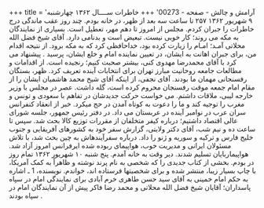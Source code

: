 +++
title = 'آرامش و چالش - صفحه - 00273'
+++
خاطرات ســــال ۱۳۶۲ چهارشنبه ۹ شهریور ۱۳۶۲ ۲۵۷ تا ساعت سه بعد از ظهر، در خانه بودم. چند روز عقب ماندگی درج خاطرات را جبران کردم. مجلس از امروز تا دهم مهر، تعطیل است. بسیاری از نمایندگان به مکه می روند؛ کار خوبی نیست. تبعیض است و بدنامی دارد. آقای شیخ فضل الله محلاتی آمـد؛ امـام را زیارت کرده بود، خداحافظی کرد که به مکه برود. از نتیجه اقدام من، برای جبران اهانت به ایشان، در تعیین نماینده امام و خلع ایشان، پرسید . پیشنهاد می کرد با آقای محمدرضا مهدوی کنی، بیشتر صحبت کنیم؛ رنجیده است. از اقدامات و مطالعات جامعه روحانیت مبارز تهران برای انتخابات آینده تعریف کرد. ظهر، بستگان رفسنجانی مهمان ما بودند. آقای نجفی، از اینکه آقای شیخ محمد هاشمیان ایشان را از مقام امام جمعه موقت رفسنجان محروم کرده است، گله داشت. عصر در مجلس با وزیر خارجه لیبی، ملاقات داشتم. می خواست حرکت جدیدشان در تفاهم با سعودی و تونس و مغرب را توجیه کند و ما را دعوت به کوتاه آمدن در حج میکرد. خبر از انعقاد کنفرانس سران عرب در نوامبر آینده در عربستان می داد. در دفتر رئیس جمهور، جلسه شورای عالی اقتصاد داشتیم؛ درباره کیفر متخلفان از مقررات توزیع کالا بحث شد. سپس تا ساعت ده و نیم شب، آقای دکتر ولایتی، گزارش سفر خود به کشورهای آفریقایی و جنوب خلیج فارس و ترکیه و سوریه و ژنو را داد. درباره سفرآیندهاش به چین بحث شد، با تلاش مسئولان ایرانی و مدیریت خوب، هواپیمای ربوده شده ایرفرانس امروز آزاد شد. هواپیماربایان تسلیم شدند. دیر وقت به خانه آمدم. پنج شنبه ۱۰ شهریور ۱۳۶۲ تمام روز در بودم. بخشی از کتاب جدیدی را که شخصی به نام پرند نوشته و ظاهراً به کمک آمریکا، با چاپ بسیار زیبا، منتشر شده و برای شخصیتها فرستاده اند، خواندم. نویسنده، 1 ـ اشاره به حکم امام خمینی به آقای سید حسن طاهری خرم آبادی برای نمایندگی امام در سپاه پاسداران؛ آقایان شیخ فضل الله محلاتی و محمد رضا فاکر پیش از آن نمایندگان امام در سپاه بودند .